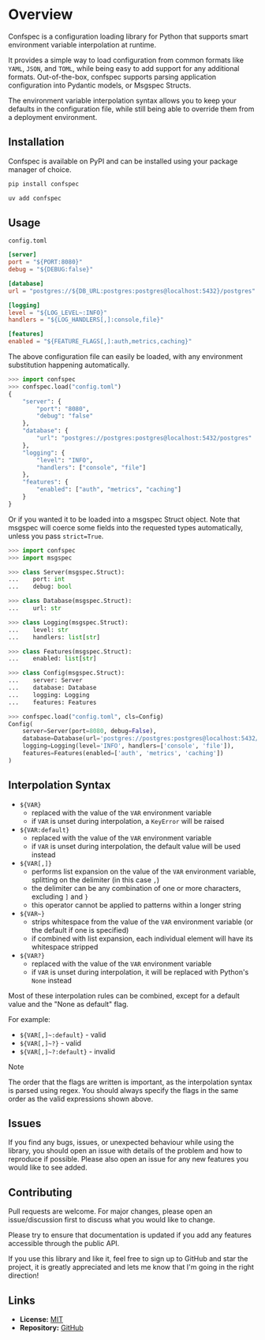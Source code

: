 # Overview
Confspec is a configuration loading library for Python that supports smart environment variable interpolation at runtime.

It provides a simple way to load configuration from common formats like `YAML`, `JSON`, and `TOML`, while being easy
to add support for any additional formats. Out-of-the-box, confspec supports parsing application configuration
into Pydantic models, or Msgspec Structs.

The environment variable interpolation syntax allows you to keep your defaults in the configuration file, while
still being able to override them from a deployment environment.

## Installation
Confspec is available on PyPI and can be installed using your package manager of choice.

```bash
pip install confspec
```
```bash
uv add confspec
```

## Usage
`config.toml`
```toml
[server]
port = "${PORT:8080}"
debug = "${DEBUG:false}"

[database]
url = "postgres://${DB_URL:postgres:postgres@localhost:5432}/postgres"

[logging]
level = "${LOG_LEVEL~:INFO}"
handlers = "${LOG_HANDLERS[,]:console,file}"

[features]
enabled = "${FEATURE_FLAGS[,]:auth,metrics,caching}"
```

The above configuration file can easily be loaded, with any environment substitution happening automatically.
```python
>>> import confspec
>>> confspec.load("config.toml")
{
    "server": {
        "port": "8080",
        "debug": "false"
    },
    "database": {
        "url": "postgres://postgres:postgres@localhost:5432/postgres"
    },
    "logging": {
        "level": "INFO",
        "handlers": ["console", "file"]
    },
    "features": {
        "enabled": ["auth", "metrics", "caching"]
    }
}
```

Or if you wanted it to be loaded into a msgspec Struct object. Note that msgspec will coerce some fields
into the requested types automatically, unless you pass `strict=True`.
```python
>>> import confspec
>>> import msgspec

>>> class Server(msgspec.Struct):
...    port: int
...    debug: bool

>>> class Database(msgspec.Struct):
...    url: str

>>> class Logging(msgspec.Struct):
...    level: str
...    handlers: list[str]

>>> class Features(msgspec.Struct):
...    enabled: list[str]

>>> class Config(msgspec.Struct):
...    server: Server
...    database: Database
...    logging: Logging
...    features: Features

>>> confspec.load("config.toml", cls=Config)
Config(
    server=Server(port=8080, debug=False),
    database=Database(url='postgres://postgres:postgres@localhost:5432/postgres'),
    logging=Logging(level='INFO', handlers=['console', 'file']),
    features=Features(enabled=['auth', 'metrics', 'caching'])
)
```

## Interpolation Syntax

- `${VAR}`
  - replaced with the value of the `VAR` environment variable
  - if `VAR` is unset during interpolation, a `KeyError` will be raised
- `${VAR:default}`
  - replaced with the value of the `VAR` environment variable
  - if `VAR` is unset during interpolation, the default value will be used instead
- `${VAR[,]}`
  - performs list expansion on the value of the `VAR` environment variable, splitting on the delimiter (in this case `,`)
  - the delimiter can be any combination of one or more characters, excluding `]` and `}`
  - this operator cannot be applied to patterns within a longer string
- `${VAR~}`
  - strips whitespace from the value of the `VAR` environment variable (or the default if one is specified)
  - if combined with list expansion, each individual element will have its whitespace stripped
- `${VAR?}`
  - replaced with the value of the `VAR` environment variable
  - if `VAR` is unset during interpolation, it will be replaced with Python's `None` instead

Most of these interpolation rules can be combined, except for a default value and the "None as default" flag.

For example:

- `${VAR[,]~:default}` - valid
- `${VAR[,]~?}` - valid
- `${VAR[,]~?:default}` - invalid

> [!NOTE]
> The order that the flags are written is important, as the interpolation syntax is parsed using regex. You should
> always specify the flags in the same order as the valid expressions shown above.


## Issues
If you find any bugs, issues, or unexpected behaviour while using the library, you should open an issue with
details of the problem and how to reproduce if possible. Please also open an issue for any new features
you would like to see added.

## Contributing
Pull requests are welcome. For major changes, please open an issue/discussion first to discuss what you
would like to change.

Please try to ensure that documentation is updated if you add any features accessible through the public API.

If you use this library and like it, feel free to sign up to GitHub and star the project, it is greatly appreciated
and lets me know that I'm going in the right direction!

## Links
- **License:** [MIT](https://choosealicense.com/licenses/mit/)
- **Repository:** [GitHub](https://github.com/tandemdude/confspec)
